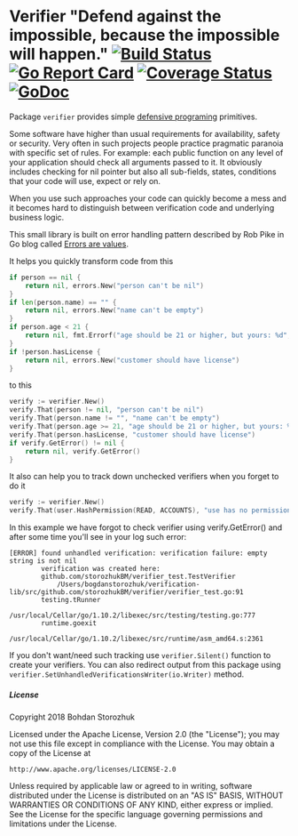 # Verifier "Defend against the impossible, because the impossible will happen." [![Build Status](https://travis-ci.org/storozhukBM/verifier.svg?branch=master)](https://travis-ci.org/storozhukBM/verifier)  [![Go Report Card](https://goreportcard.com/badge/github.com/storozhukBM/verifier)](https://goreportcard.com/report/github.com/storozhukBM/verifier) [![Coverage Status](https://coveralls.io/repos/github/storozhukBM/verifier/badge.svg?branch=master)](https://coveralls.io/github/storozhukBM/verifier?branch=master) [![GoDoc](https://godoc.org/github.com/storozhukBM/verifier?status.svg)](http://godoc.org/github.com/storozhukBM/verifier)

Package `verifier` provides simple [defensive programing](https://en.wikipedia.org/wiki/Defensive_programming) primitives.

Some software have higher than usual requirements for availability, safety or security.
Very often in such projects people practice pragmatic paranoia with specific set of rules.
For example: each public function on any level of your application should check all arguments passed to it.
It obviously includes checking for nil pointer but also all sub-fields, states, conditions 
that your code will use, expect or rely on.

When you use such approaches your code can quickly become a mess and it becomes hard to distinguish between 
verification code and underlying business logic.

This small library is built on error handling pattern described by Rob Pike in Go blog called 
[Errors are values](https://blog.golang.org/errors-are-values).

It helps you quickly transform code from this
```go
if person == nil {
	return nil, errors.New("person can't be nil")
}
if len(person.name) == "" {
	return nil, errors.New("name can't be empty")
}
if person.age < 21 {
	return nil, fmt.Errorf("age should be 21 or higher, but yours: %d", p.age)
}
if !person.hasLicense {
	return nil, errors.New("customer should have license")
}
```
to this
```go
verify := verifier.New()
verify.That(person != nil, "person can't be nil")
verify.That(person.name != "", "name can't be empty")
verify.That(person.age >= 21, "age should be 21 or higher, but yours: %d", p.age)
verify.That(person.hasLicense, "customer should have license")
if verify.GetError() != nil {
	return nil, verify.GetError()
}
```

It also can help you to track down unchecked verifiers when you forget to do it 
```go
verify := verifier.New()
verify.That(user.HashPermission(READ, ACCOUNTS), "use has no permission to read accounts")
```

In this example we have forgot to check verifier using verify.GetError() and
after some time you'll see in your log such error:
```
[ERROR] found unhandled verification: verification failure: empty string is not nil
		verification was created here:
		github.com/storozhukBM/verifier_test.TestVerifier
			/Users/bogdanstorozhuk/verification-lib/src/github.com/storozhukBM/verifier/verifier_test.go:91
		testing.tRunner
			/usr/local/Cellar/go/1.10.2/libexec/src/testing/testing.go:777
		runtime.goexit
			/usr/local/Cellar/go/1.10.2/libexec/src/runtime/asm_amd64.s:2361
```

If you don't want/need such tracking use `verifier.Silent()` function to create your verifiers.
You can also redirect output from this package using `verifier.SetUnhandledVerificationsWriter(io.Writer)` method.



##### License
Copyright 2018 Bohdan Storozhuk

Licensed under the Apache License, Version 2.0 (the "License"); you may not use this file except in compliance with the License. You may obtain a copy of the License at

    http://www.apache.org/licenses/LICENSE-2.0

Unless required by applicable law or agreed to in writing, software distributed under the License is distributed on an "AS IS" BASIS, WITHOUT WARRANTIES OR CONDITIONS OF ANY KIND, either express or implied. See the License for the specific language governing permissions and limitations under the License.
